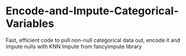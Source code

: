 ﻿# Encode-and-Impute-Categorical-Variables
 
 Fast, efficient code to pull non-null categorical data out, encode it and impute nulls with KNN Impute from fancyimpute library
